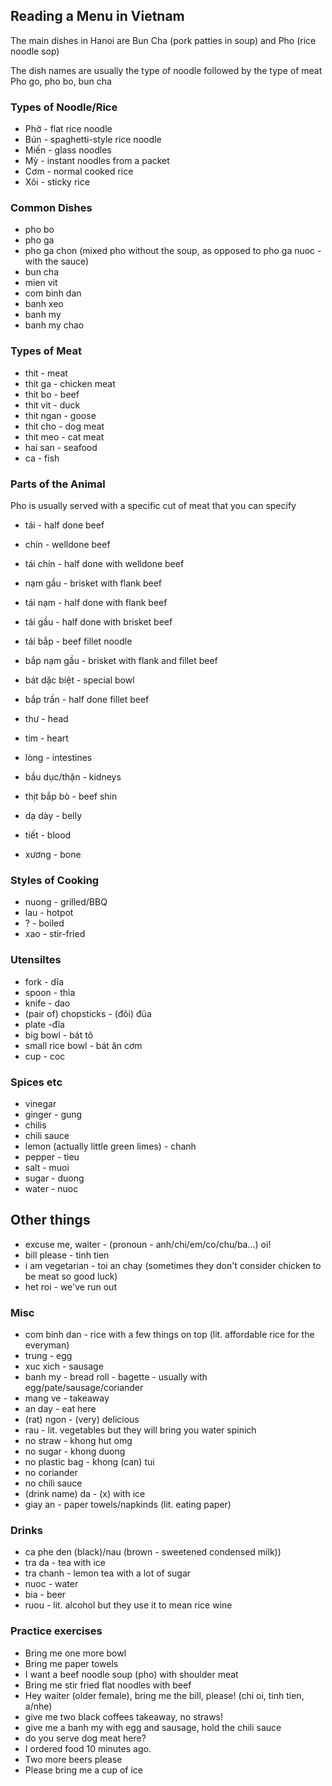 ## Reading a Menu in Vietnam

The main dishes in Hanoi are Bun Cha (pork patties in soup) and Pho (rice noodle sop)

The dish names are usually the type of noodle followed by the type of meat
Pho go, pho bo, bun cha

### Types of Noodle/Rice

- Phở - flat rice noodle
- Bún - spaghetti-style rice noodle
- Miến - glass noodles
- Mỳ - instant noodles from a packet
- Cơm - normal cooked rice
- Xôi - sticky rice

### Common Dishes
- pho bo
- pho ga
- pho ga chon (mixed pho without the soup, as opposed to pho ga nuoc - with the sauce)
- bun cha
- mien vit
- com binh dan
- banh xeo
- banh my
- banh my chao

### Types of Meat

- thit - meat
- thit ga - chicken meat
- thit bo - beef
- thit vit - duck
- thit ngan - goose
- thit cho - dog meat
- thit meo - cat meat 
- hai san - seafood
- ca - fish

### Parts of the Animal

Pho is usually served with a specific cut of meat that you can specify
- tái - half done beef
- chín - welldone beef
- tái chín - half done with welldone beef
- nạm gầu - brisket with flank beef
- tái nạm - half done with flank beef
- tái gầu - half done with brisket beef
- tái bắp - beef fillet noodle
- bắp nạm gầu - brisket with flank and fillet beef
- bát dặc biệt - special bowl
- bắp trần - half done fillet beef

- thư - head
- tim - heart
- lòng - intestines
- bầu dục/thận - kidneys
- thịt bắp bò - beef shin
- dạ dày - belly
- tiết - blood
- xương - bone

### Styles of Cooking

- nuong - grilled/BBQ
- lau - hotpot
- ? - boiled
- xao - stir-fried

### Utensiltes

- fork - dĩa
- spoon - thìa
- knife - dao
- (pair of) chopsticks - (đôi) đũa
- plate -đĩa
- big bowl - bát tô
- small rice bowl - bát ăn cơm
- cup - coc

### Spices etc

- vinegar
- ginger - gung
- chilis
- chili sauce
- lemon (actually little green limes) - chanh
- pepper - tieu
- salt - muoi
- sugar - duong
- water - nuoc

## Other things
- excuse me, waiter - (pronoun - anh/chi/em/co/chu/ba...) oi!
- bill please - tinh tien
- i am vegetarian - toi an chay (sometimes they don't consider chicken to be meat so good luck)
- het roi - we've run out


### Misc

- com binh dan - rice with a few things on top (lit. affordable rice for the everyman)
- trung - egg
- xuc xich - sausage
- banh my - bread roll - bagette - usually with egg/pate/sausage/coriander
- mang ve - takeaway
- an day - eat here
- (rat) ngon - (very) delicious
- rau - lit. vegetables but they will bring you water spinich
- no straw - khong hut omg
- no sugar - khong duong
- no plastic bag - khong (can) tui
- no coriander
- no chili sauce
- (drink name) da - (x) with ice
- giay an - paper towels/napkinds (lit. eating paper)


### Drinks

- ca phe den (black)/nau (brown - sweetened condensed milk))
- tra da - tea with ice
- tra chanh - lemon tea with a lot of sugar
- nuoc - water
- bia - beer
- ruou - lit. alcohol but they use it to mean rice wine


### Practice exercises

- Bring me one more bowl
- Bring me paper towels
- I want a beef noodle soup (pho) with shoulder meat
- Bring me stir fried flat noodles with beef
- Hey waiter (older female), bring me the bill, please! (chi oi, tinh tien, a/nhe)
- give me two black coffees takeaway, no straws!
- give me a banh my with egg and sausage, hold the chili sauce
- do you serve dog meat here?
- I ordered food 10 minutes ago. 
- Two more beers please
- Please bring me a cup of ice
